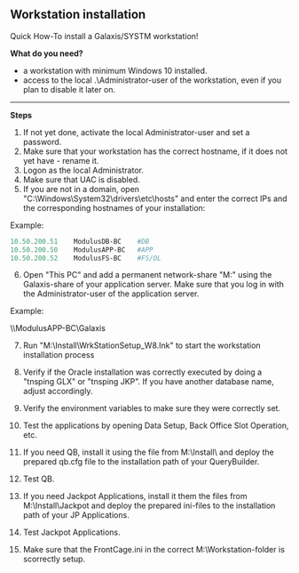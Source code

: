 ## Workstation installation

Quick How-To install a Galaxis/SYSTM workstation!

**What do you need?**
- a workstation with minimum Windows 10 installed.
- access to the local .\Administrator-user of the workstation, even if you plan to disable it later on.

---

**Steps**

1. If not yet done, activate the local Administrator-user and set a password.
2. Make sure that your workstation has the correct hostname, if it does not yet have - rename it.
3. Logon as the local Administrator. 
4. Make sure that UAC is disabled.
5. If you are not in a domain, open "C:\Windows\System32\drivers\etc\hosts" and enter the correct IPs and the corresponding hostnames of your installation:

Example:
```powershell
10.50.200.51    ModulusDB-BC    #DB 
10.50.200.50    ModulusAPP-BC   #APP
10.50.200.52    ModulusFS-BC    #FS/OL
```

6. Open "This PC" and add a permanent network-share "M:" using the Galaxis-share of your application server. Make sure that you log in with the Administrator-user of the application server.

Example:

\\\ModulusAPP-BC\Galaxis

7. Run "M:\Install\WrkStationSetup_W8.Ink" to start the workstation installation process

8. Verify if the Oracle installation was correctly executed by doing a "tnsping GLX" or "tnsping JKP". If you have another database name, adjust accordingly.

9. Verify the environment variables to make sure they were correctly set.

10. Test the applications by opening Data Setup, Back Office Slot Operation, etc.

11. If you need QB, install it using the file from M:\Install\ and deploy the prepared qb.cfg file to the installation path of your QueryBuilder.

12. Test QB.

13. If you need Jackpot Applications, install it them the files from M:\Install\Jackpot and deploy the prepared ini-files to the installation path of your JP Applications.

14. Test Jackpot Applications.

15. Make sure that the FrontCage.ini in the correct M:\Workstation\-folder is scorrectly setup.
